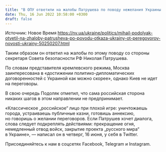 ```yaml
---
title: "В ОПУ ответили на жалобы Патрушева по поводу нежелания Украины вести переговоры"
date: Thu, 16 Jun 2022 10:58:00 +0300
draft: false
---
```

Источник: Новое Время https://nv.ua/ukraine/politics/mihail-podolyak-otvetil-na-zhaloby-patrusheva-po-povodu-otkaza-ukrainy-ot-peregovorov-novosti-ukrainy-50250207.html


Таким образом он ответил на жалобы по этому поводу со стороны секретаря Совета безопасности РФ Николая Патрушева.

По словам представителя кремлевского режима, Москва заинтересована в «достижении политико-дипломатических договоренностей с Украиной как можно скорее», однако Киев не идет на переговоры.

В свою очередь Подоляк отметил, что сама российская сторона никаких шагов в этом направлении не предпринимает.

«Классическое „российское“ лицо при плохой игре: уничтожаешь города, устраиваешь публичные казни, готовишь аннексию, но говоришь о желании переговоров. Если Патрушев хочет диалога, слова следует подкреплять действиями: прекращение огня, немедленный отвод войск, закрытие проекта „русского мира“ в Украине», — написал он в четверг, 16 июня, у себя в Twitter.

Присоединяйтесь к нам в соцсетях Facebook, Telegram и Instagram.
